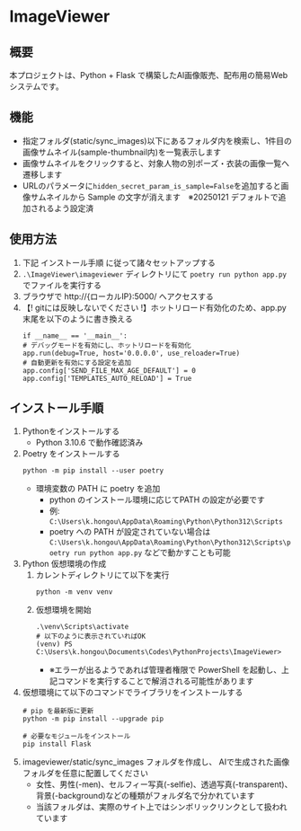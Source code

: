 # ImageViewer

## 概要
本プロジェクトは、Python + Flask で構築したAI画像販売、配布用の簡易Webシステムです。

## 機能
- 指定フォルダ(static/sync_images)以下にあるフォルダ内を検索し、1件目の画像サムネイル(sample-thumbnail内)を一覧表示します
- 画像サムネイルをクリックすると、対象人物の別ポーズ・衣装の画像一覧へ遷移します
- URLのパラメータに`hidden_secret_param_is_sample=False`を追加すると画像サムネイルから Sample の文字が消えます　※20250121 デフォルトで追加されるよう設定済

## 使用方法
1. 下記 インストール手順 に従って諸々セットアップする
2. `.\ImageViewer\imageviewer` ディレクトリにて `poetry run python app.py` でファイルを実行する
3. ブラウザで http://{ローカルIP}:5000/ へアクセスする
4. 【! gitには反映しないでください !】ホットリロード有効化のため、app.py末尾を以下のように書き換える
    ```  
    if __name__ == '__main__':
    # デバッグモードを有効にし、ホットリロードを有効化
    app.run(debug=True, host='0.0.0.0', use_reloader=True)
    # 自動更新を有効にする設定を追加
    app.config['SEND_FILE_MAX_AGE_DEFAULT'] = 0
    app.config['TEMPLATES_AUTO_RELOAD'] = True
    ```

## インストール手順
1. Pythonをインストールする
    - Python 3.10.6 で動作確認済み
2. Poetry をインストールする
   ```
   python -m pip install --user poetry
   ```
   - 環境変数の PATH に poetry を追加
     - python のインストール環境に応じてPATH の設定が必要です
     - 例: `C:\Users\k.hongou\AppData\Roaming\Python\Python312\Scripts`
     - poetry への PATH が設定されていない場合は `C:\Users\k.hongou\AppData\Roaming\Python\Python312\Scripts\poetry run python app.py` などで動かすことも可能
3. Python 仮想環境の作成
    1. カレントディレクトリにて以下を実行
        ```
        python -m venv venv
        ```
    2. 仮想環境を開始
        ```
        .\venv\Scripts\activate
        # 以下のように表示されていればOK
        (venv) PS C:\Users\k.hongou\Documents\Codes\PythonProjects\ImageViewer>
        ```
        - ※エラーが出るようであれば管理者権限で PowerShell を起動し、上記コマンドを実行することで解消される可能性があります
4. 仮想環境にて以下のコマンドでライブラリをインストールする
    ```
    # pip を最新版に更新
    python -m pip install --upgrade pip

    # 必要なモジュールをインストール
    pip install Flask
    ```
5. imageviewer/static/sync_images フォルダを作成し、 AIで生成された画像フォルダを任意に配置してください
   - 女性、男性(-men)、セルフィー写真(-selfie)、透過写真(-transparent)、背景(-background)などの種類がフォルダ名で分かれています
   - 当該フォルダは、実際のサイト上ではシンボリックリンクとして扱われています
